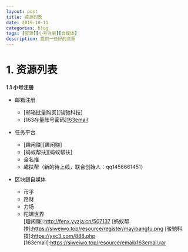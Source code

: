 ```yaml
---
layout: post
title: 资源列表
date: 2019-10-11
categories: blog
tags: [资源][小号注册][自媒体]
description: 提供一些好的资源
---
```


# 1. 资源列表 #

**1.1 小号注册** 

- 邮箱注册
	- [邮箱批量购买][骏驰科技]
	- [163存量账号密码][163email](密码：Te.....)
	

- 任务平台
	* [趣闲赚][趣闲赚]
	* [蚂蚁帮扶][蚂蚁帮扶]
	* 全名推
	* 趣扶帮（新的待上线，联合创始人：qq1456661451）
	
- 区块鏈自媒体
	- 币乎
	- 路财
	- 力场
	- 陀螺世界	
[趣闲赚]:http://fenx.yyzja.cn/507137
[蚂蚁帮扶]:https://siweiwo.top/resource/register/mayibangfu.png
[骏驰科技]:https://yxc3.com/888.php
[163email]:https://siweiwo.top/resource/email/163email.rar







